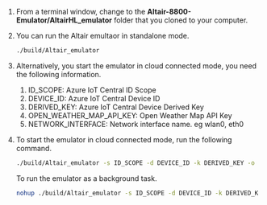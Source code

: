 1. From a terminal window, change to the **Altair-8800-Emulator/AltairHL_emulator** folder that you cloned to your computer.
2. You can run the Altair emultaor in standalone mode.

    ```bash
    ./build/Altair_emulator
    ```

3. Alternatively, you start the emulator in cloud connected mode, you need the following information.

    1. ID_SCOPE: Azure IoT Central ID Scope
    2. DEVICE_ID: Azure IoT Central Device ID
    3. DERIVED_KEY: Azure IoT Central Device Derived Key
    4. OPEN_WEATHER_MAP_API_KEY: Open Weather Map API Key
    5. NETWORK_INTERFACE: Network interface name. eg wlan0, eth0

4. To start the emulator in cloud connected mode, run the following command.

    ```bash
    ./build/Altair_emulator -s ID_SCOPE -d DEVICE_ID -k DERIVED_KEY -o OPEN_WEATHER_MAP_API_KEY -n NETWORK_INTERFACE
    ```

    To run the emulator as a background task.

    ```bash
    nohup ./build/Altair_emulator -s ID_SCOPE -d DEVICE_ID -k DERIVED_KEY -o OPEN_WEATHER_MAP_API_KEY -n NETWORK_INTERFACE &
    ```
